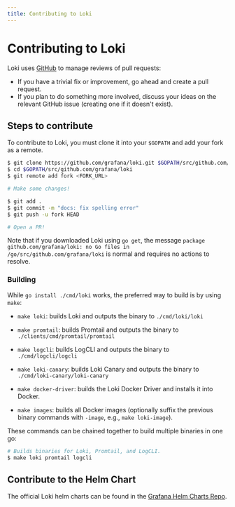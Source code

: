 ```yaml
---
title: Contributing to Loki
---
```

# Contributing to Loki

Loki uses [GitHub](https://github.com/grafana/loki) to manage reviews of pull requests:

- If you have a trivial fix or improvement, go ahead and create a pull request.
- If you plan to do something more involved, discuss your ideas on the relevant GitHub issue (creating one if it doesn't exist).

## Steps to contribute

To contribute to Loki, you must clone it into your `$GOPATH` and add your fork
as a remote.

```bash
$ git clone https://github.com/grafana/loki.git $GOPATH/src/github.com/grafana/loki
$ cd $GOPATH/src/github.com/grafana/loki
$ git remote add fork <FORK_URL>

# Make some changes!

$ git add .
$ git commit -m "docs: fix spelling error"
$ git push -u fork HEAD

# Open a PR!
```

Note that if you downloaded Loki using `go get`, the message `package github.com/grafana/loki: no Go files in /go/src/github.com/grafana/loki`
is normal and requires no actions to resolve.

### Building

While `go install ./cmd/loki` works, the preferred way to build is by using
`make`:

- `make loki`: builds Loki and outputs the binary to `./cmd/loki/loki`

- `make promtail`: builds Promtail and outputs the binary to
  `./clients/cmd/promtail/promtail`

- `make logcli`: builds LogCLI and outputs the binary to `./cmd/logcli/logcli`

- `make loki-canary`: builds Loki Canary and outputs the binary to
  `./cmd/loki-canary/loki-canary`

- `make docker-driver`: builds the Loki Docker Driver and installs it into
  Docker.

- `make images`: builds all Docker images (optionally suffix the previous binary
  commands with `-image`, e.g., `make loki-image`).

These commands can be chained together to build multiple binaries in one go:

```bash
# Builds binaries for Loki, Promtail, and LogCLI.
$ make loki promtail logcli
```

## Contribute to the Helm Chart

The official Loki helm charts can be found in the [Grafana Helm Charts Repo](https://github.com/grafana/helm-charts).
